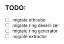

## TODO:

- [ ] migrate ethcube
- [ ] migrate ring deserilizer
- [ ] migrate ring generator
- [ ] migrate extractor
